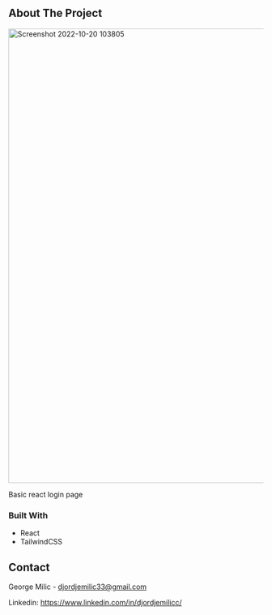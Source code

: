 

<!-- ABOUT THE PROJECT -->
## About The Project

<img width="896" alt="Screenshot 2022-10-20 103805" src="https://user-images.githubusercontent.com/74598452/196908075-02fdfdb4-945e-4c82-8e7d-21ed695f6aad.png">


Basic react login page


### Built With

* React
* TailwindCSS

<!-- CONTACT -->
## Contact

George Milic -  djordjemilic33@gmail.com

Linkedin: https://www.linkedin.com/in/djordjemilicc/
